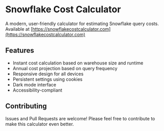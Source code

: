 # Snowflake Cost Calculator

A modern, user-friendly calculator for estimating Snowflake query costs. Available at [https://snowflakecostcalculator.com](https://snowflakecostcalculator.com)

## Features

- Instant cost calculation based on warehouse size and runtime
- Annual cost projection based on query frequency
- Responsive design for all devices
- Persistent settings using cookies
- Dark mode interface
- Accessibility-compliant

## Contributing

Issues and Pull Requests are welcome! Please feel free to contribute to make this calculator even better.
